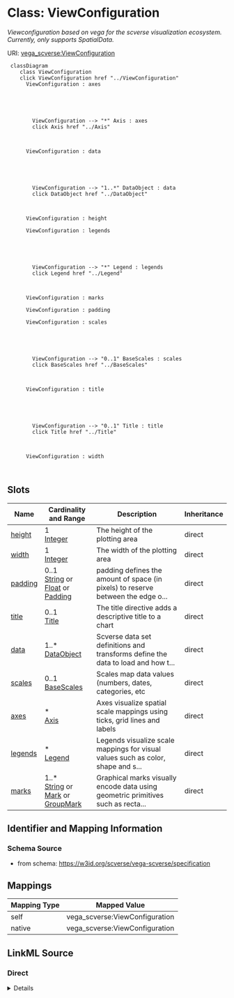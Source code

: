 

# Class: ViewConfiguration 


_Viewconfiguration based on vega for the scverse visualization ecosystem. Currently, only supports SpatialData._





URI: [vega_scverse:ViewConfiguration](https://w3id.org/scverse/vega-scverse/ViewConfiguration)






```mermaid
 classDiagram
    class ViewConfiguration
    click ViewConfiguration href "../ViewConfiguration"
      ViewConfiguration : axes
        
          
    
        
        
        ViewConfiguration --> "*" Axis : axes
        click Axis href "../Axis"
    

        
      ViewConfiguration : data
        
          
    
        
        
        ViewConfiguration --> "1..*" DataObject : data
        click DataObject href "../DataObject"
    

        
      ViewConfiguration : height
        
      ViewConfiguration : legends
        
          
    
        
        
        ViewConfiguration --> "*" Legend : legends
        click Legend href "../Legend"
    

        
      ViewConfiguration : marks
        
      ViewConfiguration : padding
        
      ViewConfiguration : scales
        
          
    
        
        
        ViewConfiguration --> "0..1" BaseScales : scales
        click BaseScales href "../BaseScales"
    

        
      ViewConfiguration : title
        
          
    
        
        
        ViewConfiguration --> "0..1" Title : title
        click Title href "../Title"
    

        
      ViewConfiguration : width
        
      
```




<!-- no inheritance hierarchy -->


## Slots

| Name | Cardinality and Range | Description | Inheritance |
| ---  | --- | --- | --- |
| [height](height.md) | 1 <br/> [Integer](Integer.md) | The height of the plotting area | direct |
| [width](width.md) | 1 <br/> [Integer](Integer.md) | The width of the plotting area | direct |
| [padding](padding.md) | 0..1 <br/> [String](String.md)&nbsp;or&nbsp;<br />[Float](Float.md)&nbsp;or&nbsp;<br />[Padding](Padding.md) | padding defines the amount of space (in pixels) to reserve between the edge o... | direct |
| [title](title.md) | 0..1 <br/> [Title](Title.md) | The title directive adds a descriptive title to a chart | direct |
| [data](data.md) | 1..* <br/> [DataObject](DataObject.md) | Scverse data set definitions and transforms define the data to load and how t... | direct |
| [scales](scales.md) | 0..1 <br/> [BaseScales](BaseScales.md) | Scales map data values (numbers, dates, categories, etc | direct |
| [axes](axes.md) | * <br/> [Axis](Axis.md) | Axes visualize spatial scale mappings using ticks, grid lines and labels | direct |
| [legends](legends.md) | * <br/> [Legend](Legend.md) | Legends visualize scale mappings for visual values such as color, shape and s... | direct |
| [marks](marks.md) | 1..* <br/> [String](String.md)&nbsp;or&nbsp;<br />[Mark](Mark.md)&nbsp;or&nbsp;<br />[GroupMark](GroupMark.md) | Graphical marks visually encode data using geometric primitives such as recta... | direct |









## Identifier and Mapping Information







### Schema Source


* from schema: https://w3id.org/scverse/vega-scverse/specification




## Mappings

| Mapping Type | Mapped Value |
| ---  | ---  |
| self | vega_scverse:ViewConfiguration |
| native | vega_scverse:ViewConfiguration |







## LinkML Source

<!-- TODO: investigate https://stackoverflow.com/questions/37606292/how-to-create-tabbed-code-blocks-in-mkdocs-or-sphinx -->

### Direct

<details>
```yaml
name: ViewConfiguration
description: Viewconfiguration based on vega for the scverse visualization ecosystem.
  Currently, only supports SpatialData.
from_schema: https://w3id.org/scverse/vega-scverse/specification
rank: 1000
attributes:
  height:
    name: height
    description: "The height of the plotting area. The plotting area is defined as\
      \ the rectangular region within a visualization \nwhere graphical marks (such\
      \ as points, lines, or bars) are rendered, bounded by the axes and padding,\
      \ \nexcluding titles, legends, and margins."
    from_schema: https://w3id.org/scverse/vega-scverse/specification
    rank: 1000
    domain_of:
    - ViewConfiguration
    - GroupEncodeEnter
    range: integer
    required: true
  width:
    name: width
    description: "The width of the plotting area. The plotting area is defined as\
      \ the rectangular region within a visualization \nwhere graphical marks (such\
      \ as points, lines, or bars) are rendered, bounded by the axes and padding,\
      \ \nexcluding titles, legends, and margins."
    from_schema: https://w3id.org/scverse/vega-scverse/specification
    rank: 1000
    domain_of:
    - ViewConfiguration
    - GroupEncodeEnter
    range: integer
    required: true
  padding:
    name: padding
    description: "padding defines the amount of space (in pixels) to reserve between\
      \ the edge of the chart container and the inner \nview area where data marks\
      \ are rendered. It acts as an internal margin that ensures visual elements like\
      \ axes, \ntitles, and legends don't touch or overflow the chart's outer boundaries.\n\
      When combined with \"autosize\": {\"type\": \"fit\", \"contains\": \"padding\"\
      }, this padding is included within the chart's \nspecified width and height,\
      \ and the inner view is resized accordingly to preserve layout integrity. If\
      \ padding\nis defined with this class. This class should at least have one attribute\
      \ defined."
    from_schema: https://w3id.org/scverse/vega-scverse/specification
    rank: 1000
    domain_of:
    - ViewConfiguration
    - Legend
    any_of:
    - range: float
    - range: Padding
  title:
    name: title
    description: The title directive adds a descriptive title to a chart.
    from_schema: https://w3id.org/scverse/vega-scverse/specification
    rank: 1000
    domain_of:
    - ViewConfiguration
    range: Title
    required: false
  data:
    name: data
    description: Scverse data set definitions and transforms define the data to load
      and how to process it.
    from_schema: https://w3id.org/scverse/vega-scverse/specification
    rank: 1000
    domain_of:
    - ViewConfiguration
    - ContinuousColorDomain
    - MarkDataSource
    range: DataObject
    required: true
    multivalued: true
  scales:
    name: scales
    description: "Scales map data values (numbers, dates, categories, etc.) to visual\
      \ values (pixels, colors, sizes). \nScales are a fundamental building block\
      \ of data visualization, as they determine the nature of visual \nencodings."
    from_schema: https://w3id.org/scverse/vega-scverse/specification
    rank: 1000
    domain_of:
    - ViewConfiguration
    - BaseScales
    - GroupMark
    range: BaseScales
  axes:
    name: axes
    description: Axes visualize spatial scale mappings using ticks, grid lines and
      labels.
    from_schema: https://w3id.org/scverse/vega-scverse/specification
    rank: 1000
    domain_of:
    - ViewConfiguration
    - GroupMark
    range: Axis
    multivalued: true
  legends:
    name: legends
    description: Legends visualize scale mappings for visual values such as color,
      shape and size.
    from_schema: https://w3id.org/scverse/vega-scverse/specification
    rank: 1000
    domain_of:
    - ViewConfiguration
    - GroupMark
    range: Legend
    multivalued: true
  marks:
    name: marks
    description: "Graphical marks visually encode data using geometric primitives\
      \ such as rectangles, lines, and plotting \nsymbols. Marks are the basic visual\
      \ building block of a visualization, providing basic shapes whose \nproperties\
      \ can be set according to backing data. Mark property definitions may be simple\
      \ constants or data \nfields, or scales can be used to map data values to visual\
      \ values."
    from_schema: https://w3id.org/scverse/vega-scverse/specification
    rank: 1000
    domain_of:
    - ViewConfiguration
    - GroupMark
    required: true
    multivalued: true
    any_of:
    - range: Mark
    - range: GroupMark

```
</details>

### Induced

<details>
```yaml
name: ViewConfiguration
description: Viewconfiguration based on vega for the scverse visualization ecosystem.
  Currently, only supports SpatialData.
from_schema: https://w3id.org/scverse/vega-scverse/specification
rank: 1000
attributes:
  height:
    name: height
    description: "The height of the plotting area. The plotting area is defined as\
      \ the rectangular region within a visualization \nwhere graphical marks (such\
      \ as points, lines, or bars) are rendered, bounded by the axes and padding,\
      \ \nexcluding titles, legends, and margins."
    from_schema: https://w3id.org/scverse/vega-scverse/specification
    rank: 1000
    alias: height
    owner: ViewConfiguration
    domain_of:
    - ViewConfiguration
    - GroupEncodeEnter
    range: integer
    required: true
  width:
    name: width
    description: "The width of the plotting area. The plotting area is defined as\
      \ the rectangular region within a visualization \nwhere graphical marks (such\
      \ as points, lines, or bars) are rendered, bounded by the axes and padding,\
      \ \nexcluding titles, legends, and margins."
    from_schema: https://w3id.org/scverse/vega-scverse/specification
    rank: 1000
    alias: width
    owner: ViewConfiguration
    domain_of:
    - ViewConfiguration
    - GroupEncodeEnter
    range: integer
    required: true
  padding:
    name: padding
    description: "padding defines the amount of space (in pixels) to reserve between\
      \ the edge of the chart container and the inner \nview area where data marks\
      \ are rendered. It acts as an internal margin that ensures visual elements like\
      \ axes, \ntitles, and legends don't touch or overflow the chart's outer boundaries.\n\
      When combined with \"autosize\": {\"type\": \"fit\", \"contains\": \"padding\"\
      }, this padding is included within the chart's \nspecified width and height,\
      \ and the inner view is resized accordingly to preserve layout integrity. If\
      \ padding\nis defined with this class. This class should at least have one attribute\
      \ defined."
    from_schema: https://w3id.org/scverse/vega-scverse/specification
    rank: 1000
    alias: padding
    owner: ViewConfiguration
    domain_of:
    - ViewConfiguration
    - Legend
    range: string
    any_of:
    - range: float
    - range: Padding
  title:
    name: title
    description: The title directive adds a descriptive title to a chart.
    from_schema: https://w3id.org/scverse/vega-scverse/specification
    rank: 1000
    alias: title
    owner: ViewConfiguration
    domain_of:
    - ViewConfiguration
    range: Title
    required: false
  data:
    name: data
    description: Scverse data set definitions and transforms define the data to load
      and how to process it.
    from_schema: https://w3id.org/scverse/vega-scverse/specification
    rank: 1000
    alias: data
    owner: ViewConfiguration
    domain_of:
    - ViewConfiguration
    - ContinuousColorDomain
    - MarkDataSource
    range: DataObject
    required: true
    multivalued: true
  scales:
    name: scales
    description: "Scales map data values (numbers, dates, categories, etc.) to visual\
      \ values (pixels, colors, sizes). \nScales are a fundamental building block\
      \ of data visualization, as they determine the nature of visual \nencodings."
    from_schema: https://w3id.org/scverse/vega-scverse/specification
    rank: 1000
    alias: scales
    owner: ViewConfiguration
    domain_of:
    - ViewConfiguration
    - BaseScales
    - GroupMark
    range: BaseScales
  axes:
    name: axes
    description: Axes visualize spatial scale mappings using ticks, grid lines and
      labels.
    from_schema: https://w3id.org/scverse/vega-scverse/specification
    rank: 1000
    alias: axes
    owner: ViewConfiguration
    domain_of:
    - ViewConfiguration
    - GroupMark
    range: Axis
    multivalued: true
  legends:
    name: legends
    description: Legends visualize scale mappings for visual values such as color,
      shape and size.
    from_schema: https://w3id.org/scverse/vega-scverse/specification
    rank: 1000
    alias: legends
    owner: ViewConfiguration
    domain_of:
    - ViewConfiguration
    - GroupMark
    range: Legend
    multivalued: true
  marks:
    name: marks
    description: "Graphical marks visually encode data using geometric primitives\
      \ such as rectangles, lines, and plotting \nsymbols. Marks are the basic visual\
      \ building block of a visualization, providing basic shapes whose \nproperties\
      \ can be set according to backing data. Mark property definitions may be simple\
      \ constants or data \nfields, or scales can be used to map data values to visual\
      \ values."
    from_schema: https://w3id.org/scverse/vega-scverse/specification
    rank: 1000
    alias: marks
    owner: ViewConfiguration
    domain_of:
    - ViewConfiguration
    - GroupMark
    range: string
    required: true
    multivalued: true
    any_of:
    - range: Mark
    - range: GroupMark

```
</details>